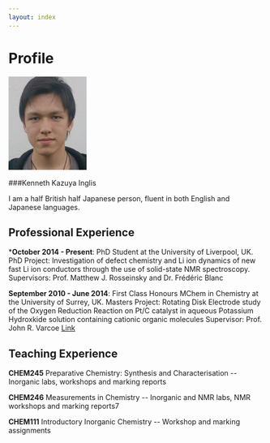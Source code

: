```yaml
---
layout: index
---
```

# Profile

![Image](./images/profile.jpg)

###Kenneth Kazuya Inglis

I am a half British half Japanese person, fluent in both English and Japanese languages.

## Professional Experience

***October 2014 - Present**: PhD Student at the University of Liverpool, UK.
PhD Project: Investigation of defect chemistry and Li ion dynamics of new fast Li ion conductors through the use of solid-state NMR spectroscopy.
Supervisors: Prof. Matthew J. Rosseinsky and Dr. Frédéric Blanc

**September 2010 - June 2014**: First Class Honours MChem in Chemistry at the University of Surrey, UK.
Masters Project: Rotating Disk Electrode study of the Oxygen Reduction Reaction on Pt/C catalyst in aqueous Potassium Hydroxkide solution containing cationic organic molecules
Supervisor: Prof. John R. Varcoe [Link](http://www.surrey.ac.uk/chemistry/people/john_varcoe/)

## Teaching Experience

**CHEM245** Preparative Chemistry: Synthesis and Characterisation -- Inorganic labs, workshops and marking reports

**CHEM246** Measurements in Chemistry -- Inorganic and NMR labs, NMR workshops and marking reports7

**CHEM111** Introductory Inorganic Chemistry -- Workshop and marking assignments